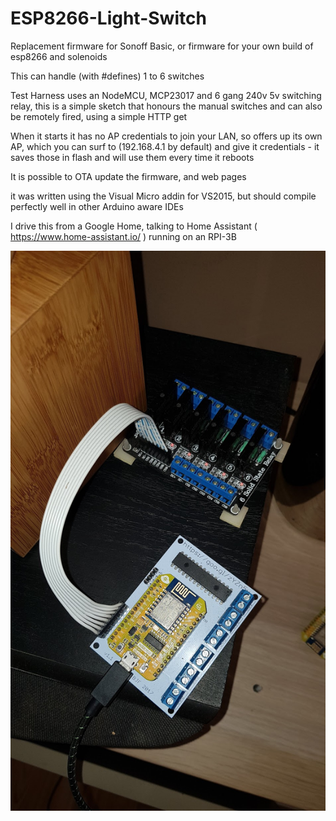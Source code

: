 # ESP8266-Light-Switch

Replacement firmware for Sonoff Basic, or firmware for your own build of esp8266 and solenoids 

This can handle (with #defines) 1 to 6 switches

Test Harness uses an NodeMCU, MCP23017 and 6 gang 240v 5v switching relay, this is a simple sketch that honours the manual switches 
and can also be remotely fired, using a simple HTTP get

When it starts it has no AP credentials to join your LAN, so offers up its own AP, which you can surf to
(192.168.4.1 by default) and give it credentials - it saves those in flash and will use them every time it reboots

It is possible to OTA update the firmware, and web pages

it was written using the Visual Micro addin for VS2015, but should compile perfectly well in other Arduino aware IDEs

I drive this from a Google Home, talking to Home Assistant ( https://www.home-assistant.io/ ) running on an RPI-3B


![Board - 6switch](https://github.com/barneyman/ESP8266-Light-Switch/blob/master/6switch.jpg)

